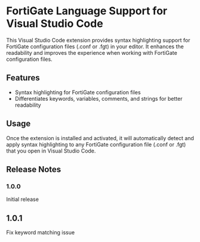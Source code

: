 # FortiGate Language Support for Visual Studio Code

This Visual Studio Code extension provides syntax highlighting support for FortiGate configuration files (.conf or .fgt) in your editor. It enhances the readability and improves the experience when working with FortiGate configuration files.

## Features

- Syntax highlighting for FortiGate configuration files
- Differentiates keywords, variables, comments, and strings for better readability

## Usage

Once the extension is installed and activated, it will automatically detect and apply syntax highlighting to any FortiGate configuration file (.conf or .fgt) that you open in Visual Studio Code.

## Release Notes

### 1.0.0

Initial release

## 1.0.1

Fix keyword matching issue